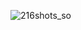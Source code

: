 ![216shots_so](https://github.com/git-kings/git-kings/assets/66518019/9fcb3b27-1032-4385-a438-2c9c0e40da90)

